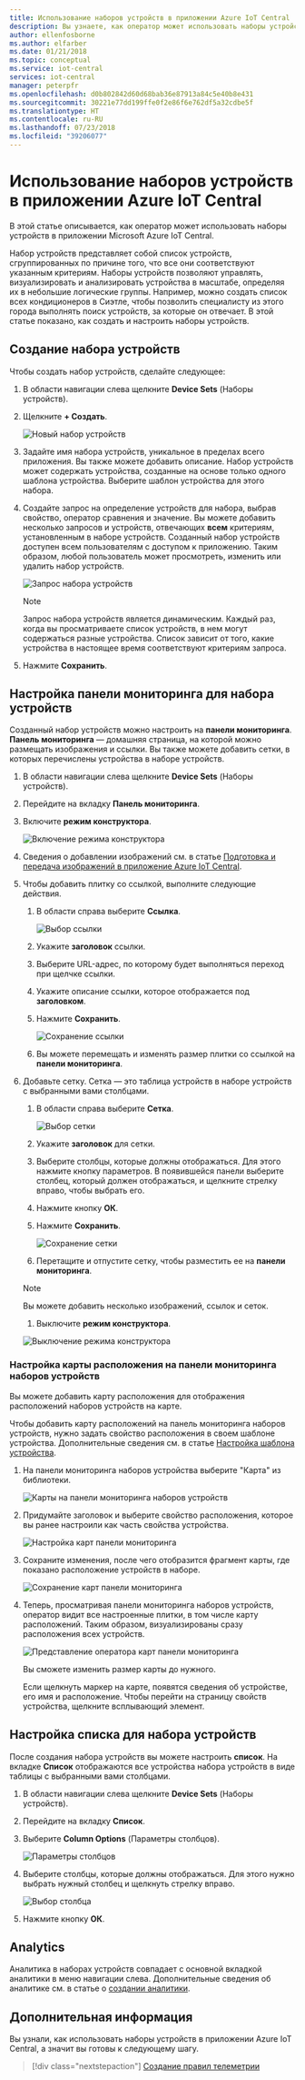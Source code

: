 ```yaml
---
title: Использование наборов устройств в приложении Azure IoT Central | Документация Майкрософт
description: Вы узнаете, как оператор может использовать наборы устройств в приложении Azure IoT Central.
author: ellenfosborne
ms.author: elfarber
ms.date: 01/21/2018
ms.topic: conceptual
ms.service: iot-central
services: iot-central
manager: peterpfr
ms.openlocfilehash: d0b802842d60d68bab36e87913a84c5e40b8e431
ms.sourcegitcommit: 30221e77dd199ffe0f2e86f6e762df5a32cdbe5f
ms.translationtype: HT
ms.contentlocale: ru-RU
ms.lasthandoff: 07/23/2018
ms.locfileid: "39206077"
---
```

# <a name="use-device-sets-in-your-azure-iot-central-application"></a>Использование наборов устройств в приложении Azure IoT Central

В этой статье описывается, как оператор может использовать наборы устройств в приложении Microsoft Azure IoT Central.

Набор устройств представляет собой список устройств, сгруппированных по причине того, что все они соответствуют указанным критериям. Наборы устройств позволяют управлять, визуализировать и анализировать устройства в масштабе, определяя их в небольшие логические группы. Например, можно создать список всех кондиционеров в Сиэтле, чтобы позволить специалисту из этого города выполнять поиск устройств, за которые он отвечает. В этой статье показано, как создать и настроить наборы устройств.

## <a name="create-a-device-set"></a>Создание набора устройств

Чтобы создать набор устройств, сделайте следующее:

1. В области навигации слева щелкните **Device Sets** (Наборы устройств).

1. Щелкните **+ Создать**.

    ![Новый набор устройств](media/howto-use-device-sets/image1.png)

1. Задайте имя набора устройств, уникальное в пределах всего приложения. Вы также можете добавить описание. Набор устройств может содержать устройства, созданные на основе только одного шаблона устройства. Выберите шаблон устройства для этого набора.

1. Создайте запрос на определение устройств для набора, выбрав свойство, оператор сравнения и значение. Вы можете добавить несколько запросов и устройств, отвечающих **всем** критериям, установленным в наборе устройств. Созданный набор устройств доступен всем пользователям с доступом к приложению. Таким образом, любой пользователь может просмотреть, изменить или удалить набор устройств.

    ![Запрос набора устройств](media/howto-use-device-sets/image2.png)

    > [!NOTE]
    > Запрос набора устройств является динамическим. Каждый раз, когда вы просматриваете список устройств, в нем могут содержаться разные устройства. Список зависит от того, какие устройства в настоящее время соответствуют критериям запроса.

1. Нажмите **Сохранить**.

## <a name="configure-the-dashboard-for-your-device-set"></a>Настройка панели мониторинга для набора устройств

Созданный набор устройств можно настроить на **панели мониторинга**. **Панель мониторинга** — домашняя страница, на которой можно размещать изображения и ссылки. Вы также можете добавить сетки, в которых перечислены устройства в наборе устройств.

1. В области навигации слева щелкните **Device Sets** (Наборы устройств).

1. Перейдите на вкладку **Панель мониторинга**.

1. Включите **режим конструктора**.

    ![Включение режима конструктора](media/howto-use-device-sets/image3.png)

1. Сведения о добавлении изображений см. в статье [Подготовка и передача изображений в приложение Azure IoT Central](howto-prepare-images.md).

1. Чтобы добавить плитку со ссылкой, выполните следующие действия.
    1. В области справа выберите **Ссылка**.

        ![Выбор ссылки](media/howto-use-device-sets/image6.png)

    1. Укажите **заголовок** ссылки.
    1. Выберите URL-адрес, по которому будет выполняться переход при щелчке ссылки.
    1. Укажите описание ссылки, которое отображается под **заголовком**.
    1. Нажмите **Сохранить**.

        ![Сохранение ссылки](media/howto-use-device-sets/image7.png)

    1. Вы можете перемещать и изменять размер плитки со ссылкой на **панели мониторинга**.

1. Добавьте сетку. Сетка — это таблица устройств в наборе устройств с выбранными вами столбцами.
    1. В области справа выберите **Сетка**.

        ![Выбор сетки](media/howto-use-device-sets/image8.png)

    1. Укажите **заголовок** для сетки.
    1. Выберите столбцы, которые должны отображаться. Для этого нажмите кнопку параметров. В появившейся панели выберите столбец, который должен отображаться, и щелкните стрелку вправо, чтобы выбрать его.
    1. Нажмите кнопку **ОК**.
    1. Нажмите **Сохранить**.

        ![Сохранение сетки](media/howto-use-device-sets/image9.png)

    1. Перетащите и отпустите сетку, чтобы разместить ее на **панели мониторинга**.

    > [!NOTE]
    > Вы можете добавить несколько изображений, ссылок и сеток.
  
    1. Выключите **режим конструктора**.

    ![Выключение режима конструктора](media/howto-use-device-sets/image10.png)


### <a name="configuring-location-map-in-your-device-sets-dashboard"></a>Настройка карты расположения на панели мониторинга наборов устройств 
Вы можете добавить карту расположения для отображения расположений наборов устройств на карте. 

Чтобы добавить карту расположений на панель мониторинга наборов устройств, нужно задать свойство расположения в своем шаблоне устройства. Дополнительные сведения см. в статье [Настройка шаблона устройства](howto-set-up-template.md).


1. На панели мониторинга наборов устройства выберите "Карта" из библиотеки. 

    ![Карты на панели мониторинга наборов устройств](media/howto-use-device-sets/LocationMaps1.png)


2. Придумайте заголовок и выберите свойство расположения, которое вы ранее настроили как часть свойства устройства.

    ![Настройка карт панели мониторинга](media/howto-use-device-sets/LocationMaps2.png)

3. Сохраните изменения, после чего отобразится фрагмент карты, где показано расположение устройств в наборе.

    ![Сохранение карт панели мониторинга](media/howto-use-device-sets/LocationMaps3.png)


5. Теперь, просматривая панели мониторинга наборов устройств, оператор видит все настроенные плитки, в том числе карту расположений. Таким образом, визуализированы сразу расположения всех устройств. 

    ![Представление оператора карт панели мониторинга](media/howto-use-device-sets/LocationMaps4.png)

    Вы сможете изменить размер карты до нужного.

    Если щелкнуть маркер на карте, появятся сведения об устройстве, его имя и расположение. Чтобы перейти на страницу свойств устройства, щелкните всплывающий элемент.  


## <a name="configure-the-list-for-your-device-set"></a>Настройка списка для набора устройств

После создания набора устройств вы можете настроить **список**. На вкладке **Список** отображаются все устройства набора устройств в виде таблицы с выбранными вами столбцами.

1. В области навигации слева щелкните **Device Sets** (Наборы устройств).

1. Перейдите на вкладку **Список**.

1. Выберите **Column Options** (Параметры столбцов).

    ![Параметры столбцов](media/howto-use-device-sets/image11.png)

1. Выберите столбцы, которые должны отображаться. Для этого нужно выбрать нужный столбец и щелкнуть стрелку вправо.

    ![Выбор столбца](media/howto-use-device-sets/image12.png)

1. Нажмите кнопку **ОК**.

## <a name="analytics"></a>Analytics

Аналитика в наборах устройств совпадает с основной вкладкой аналитики в меню навигации слева. Дополнительные сведения об аналитике см. в статье о [создании аналитики](howto-create-analytics.md).

## <a name="next-steps"></a>Дополнительная информация

Вы узнали, как использовать наборы устройств в приложении Azure IoT Central, а значит вы готовы к следующему шагу.

> [!div class="nextstepaction"]
> [Создание правил телеметрии](howto-create-telemetry-rules.md)
